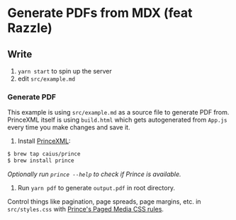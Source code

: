 # Generate PDFs from MDX (feat Razzle)

## Write

1. `yarn start` to spin up the server
2. edit `src/example.md`


### Generate PDF

This example is using `src/example.md` as a source file to generate PDF from. PrinceXML itself is using `build.html` which gets autogenerated from `App.js` every time you make changes and save it.

1. Install [PrinceXML](https://www.princexml.com/download/):

```sh
$ brew tap caius/prince
$ brew install prince
```
_Optionally run `prince --help` to check if Prince is available._

1. Run `yarn pdf` to generate `output.pdf` in root directory.

Control things like pagination, page spreads, page margins, etc. in `src/styles.css` with [Prince's Paged Media CSS rules](https://www.princexml.com/doc/paged/).
